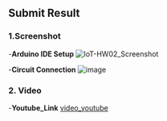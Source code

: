 ## Submit Result

### 1.Screenshot
-**Arduino IDE Setup**
![IoT-HW02_Screenshot](https://github.com/user-attachments/assets/36ad7a59-99e1-4b90-9d3e-5fd8f5001a35)

-**Circuit Connection**
![image](https://github.com/user-attachments/assets/f6db3b71-b6a2-4228-a134-9a707908f761)

### 2. Video
-**Youtube_Link**
[video_youtube](https://youtube.com/shorts/bQJCK99iZVg)
